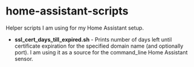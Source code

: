 # home-assistant-scripts
Helper scripts I am using for my Home Assistant setup.

* **ssl_cert_days_till_expired.sh** - Prints number of days left until certificate expiration for the specified domain name (and optionally port). I am using it as a source for the command_line Home Assistant sensor.
